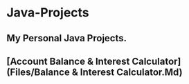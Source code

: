 # Java-Projects

My Personal Java Projects.
-----------------------------------------------------------------------------------------------------------------------------------------
[Account Balance & Interest Calculator](Files/Balance & Interest Calculator.Md)
-----------------------------------------------------------------------------------------------------------------------------------------
